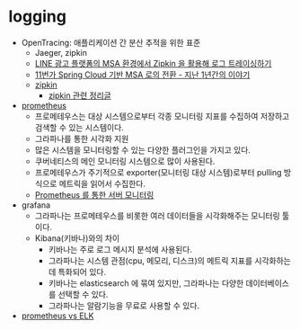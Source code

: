 # logging

- OpenTracing: 애플리케이션 간 분산 추적을 위한 표준
  - Jaeger, zipkin
  - [LINE 광고 플랫폼의 MSA 환경에서 Zipkin 을 활용해 로그 트레이싱하기](https://engineering.linecorp.com/ko/blog/line-ads-msa-opentracing-zipkin/)
  - [11번가 Spring Cloud 기반 MSA 로의 전환 - 지난 1년간의 이야기](https://www.youtube.com/watch?v=J-VP0WFEQsY&t=2933s)
  - [zipkin](https://github.com/openzipkin/zipkin)
    - [zipkin 관련 정리글](https://velog.io/@hanblueblue/Zipkin-%EA%B4%80%EB%A0%A8-%EC%9E%90%EB%A3%8C-%EC%A0%95%EB%A6%AC)
- [prometheus](https://github.com/prometheus/prometheus)
  - 프로메테우스는 대상 시스템으로부터 각종 모니터링 지표를 수집하여 저장하고 검색할 수 있는 시스템이다. 
  - 그라파나를 통한 시각화 지원
  - 많은 시스템을 모니터링할 수 있는 다양한 플러그인을 가지고 있다.
  - 쿠버네티스의 메인 모니터링 시스템으로 많이 사용된다.
  - 프로메테우스가 주기적으로 exporter(모니터링 대상 시스템)로부터 pulling 방식으로 메트릭을 읽어서 수집한다.
  - [Prometheus 를 통한 서버 모니터링](https://medium.com/myrealtrip-product/prometheus%EB%A5%BC-%ED%86%B5%ED%95%9C-%EC%84%9C%EB%B2%84-%EB%AA%A8%EB%8B%88%ED%84%B0%EB%A7%81-deab448b769d)
- grafana
  - 그라파나는 프로메테우스를 비롯한 여러 데이터들을 시각화해주는 모니터링 툴이다.
  - Kibana(키바나)와의 차이
    - 키바나는 주로 로그 메시지 분석에 사용된다.
    - 그라파나는 시스템 관점(cpu, 메모리, 디스크)의 메트릭 지표를 시각화하는데 특화되어 있다.
    - 키바나는 elasticsearch 에 묶여 있지만, 그라파나는 다양한 데이터베이스를 선택할 수 있다.
    - 그라파나는 알람기능을 무료로 사용할 수 있다.
- [prometheus vs ELK](https://www.metricfire.com/blog/prometheus-vs-elk/)